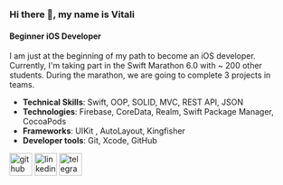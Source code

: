 ### Hi there 👋, my name is Vitali
#### Beginner iOS Developer
I am just at the beginning of my path to become an iOS developer. Currently, I'm taking part in the Swift Marathon 6.0 with ~ 200 other students. During the marathon, we are going to complete 3 projects in teams. 

- **Technical Skills**: Swift, OOP, SOLID, MVC, REST API, JSON
- **Technologies**: Firebase, CoreData, Realm, Swift Package Manager, CocoaPods
- **Frameworks**: UIKit , AutoLayout, Kingfisher
- **Developer tools**: Git, Xcode, GitHub

[<img src='https://cdn.jsdelivr.net/npm/simple-icons@3.0.1/icons/github.svg' alt='github' height='40'>](https://github.com/Ojidaemo)  [<img src='https://cdn.jsdelivr.net/npm/simple-icons@3.0.1/icons/linkedin.svg' alt='linkedin' height='40'>](https://www.linkedin.com/in/https://www.linkedin.com/in/vitalimartsinovich//)  [<img src='https://cdn.jsdelivr.net/npm/simple-icons@3.0.1/icons/telegram.svg' alt='telegram' height='40'>](https://t.me/Ojidaemo)  

